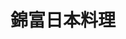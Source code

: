 ---
title: "錦富日本料理"
description: "錦富日本料理"
layout: shop
keywords:
  - 美食競賽
  - 台灣美食
  - 美食精選
datePublished: "2025-06-30"
dateModified: "2025-07-06"
city: "台北市"
district: "松山區"
address: "台北市松山區民生東路五段137巷6弄36號"
phone: "0227486356"
geo: "25.060297657276408, 121.56293532605065"
google_map: "https://maps.app.goo.gl/ZGrdFkBeUqgEwVG76"
footinder: "https://footinder.com.tw/%E5%8F%B0%E5%8C%97%E5%B8%82%E6%9D%BE%E5%B1%B1%E5%8D%80/36934/"
official: ""
award:
  - name: "500盤"
    year: "2024"
    entries:
      - dishes:
          - "鮑魚冷盤"

---
